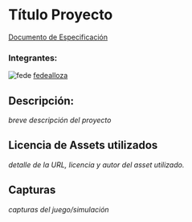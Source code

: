 # Título Proyecto

[Documento de Especificación](docs/especificacion.md)

### Integrantes:

![fede](https://avatars.githubusercontent.com/u/89660005?s=400&u=efff3ce8c8368bd4ba48a8c3d52b3e674ff29589&v=4) [fedealloza](https://github.com/fedealloza)

## Descripción:
*breve descripción del proyecto*

## Licencia de Assets utilizados
*detalle de la URL, licencia y autor del asset utilizado.*

## Capturas
*capturas del juego/simulación*
